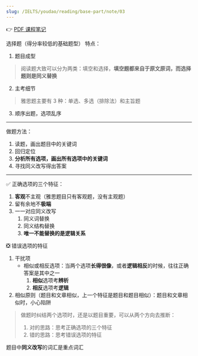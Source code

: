 ```yaml
---
slug: /IELTS/youdao/reading/base-part/note/03
---
```


👉 [PDF 课程笔记](阅读基础3%20课程笔记.pdf)

选择题（得分率较低的基础题型）
特点：
1. 题目成型
> 阅读题大致可以分为两类：填空和选择，**填空题都来自于原文原词，而选择题则是同义替换**
2. 主考细节
> 雅思题主要有 3 种：单选、多选（排除法）和主旨题
3. 顺序出题，选项乱序

---

做题方法：
1. 读题，画出题目中的关键词
2. 回归定位
3. **分析所有选项，画出所有选项中的关键词**
4. 寻找同义改写得出答案

---

✅ 正确选项的三个特征：

1. **客观**不主观（雅思题目只有客观题，没有主观题）
2. 留有余地不**极端**
3. 一一对应同义改写
   1. 同义词替换
   2. 同义结构替换
   3. **唯一不能替换的是逻辑关系**

❎ 错误选项的特征

1. 干扰项
   - 相似或相反选项：当两个选项**长得很像**，或者**逻辑相反**的时候，往往正确答案是其中之一
      1. **相似**选项考**辨析**
      2. **相反**选项考**逻辑**
2. 相似原则（题目和文章相似，上一个特征是题目和题目相似）：题目和文章相似时，小心陷阱

> 做题时纠结两个选项时，还是以题目重要，可以从两个方向去推断：
> 1. 对的思路：思考正确选项的三个特征
> 2. 错的思路：思考错误选项的特征

题目中**同义改写**的词汇是重点词汇